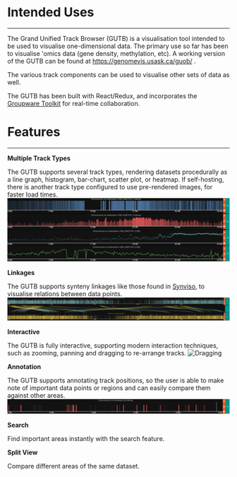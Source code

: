 # Intended Uses

---

The Grand Unified Track Browser (GUTB) is a visualisation tool intended to be used to visualise one-dimensional data. The primary use so far has been to visualise 'omics data (gene density, methylation, etc). A working version of the GUTB can be found at https://genomevis.usask.ca/guob/ .

The various track components can be used to visualise other sets of data as well.

The GUTB has been built with React/Redux, and incorporates the [Groupware Toolkit](https://github.com/kiranbandi/GroupwareToolkitClient) for real-time collaboration.

# Features

---

**Multiple Track Types**

The GUTB supports several track types, rendering datasets procedurally as a line graph, histogram, bar-chart, scatter plot, or heatmap.
If self-hosting, there is another track type configured to use pre-rendered images, for faster load times.
![Track Types](/documentation/track_types.gif)

**Linkages**

The GUTB supports synteny linkages like those found in [Synviso](https://synvisio.github.io/#/), to visualise relations between data points.
![Linkages](/documentation/synvisio_links.gif)

**Interactive**

The GUTB is fully interactive, supporting modern interaction techniques, such as zooming, panning and dragging to re-arrange tracks.
![Dragging](/documentation/draggable.gif)

**Annotation**

The GUTB supports annotating track positions, so the user is able to make note of important data points or regions and can easily compare them against other areas.
![Annotation demonstration](/documentation/annotations.gif)

**Search**

Find important areas instantly with the search feature.

**Split View**

Compare different areas of the same dataset.

